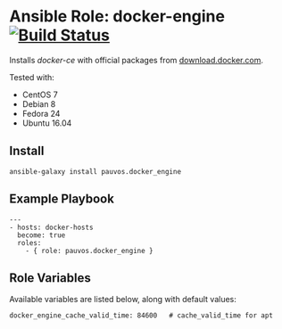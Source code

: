 # Ansible Role: docker-engine [![Build Status](https://travis-ci.org/pauvos/ansible-role-docker-engine.svg?branch=master)](https://travis-ci.org/pauvos/ansible-role-docker-engine)

Installs *docker-ce* with official packages from [download.docker.com](https://download.docker.com/).

Tested with:

* CentOS 7
* Debian 8
* Fedora 24
* Ubuntu 16.04

## Install

    ansible-galaxy install pauvos.docker_engine

## Example Playbook

    ---
    - hosts: docker-hosts
      become: true
      roles:
        - { role: pauvos.docker_engine }

## Role Variables

Available variables are listed below, along with default values:

    docker_engine_cache_valid_time: 84600   # cache_valid_time for apt
